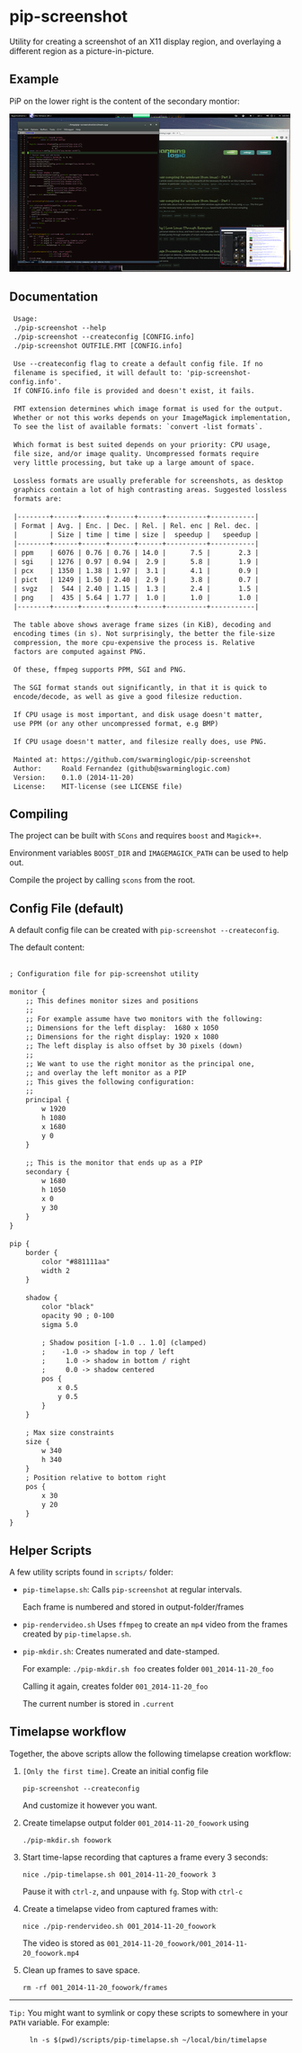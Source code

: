 pip-screenshot
==============

Utility for creating a screenshot of an X11 display region, and
overlaying a different region as a picture-in-picture.


## Example

PiP on the lower right is the content of the secondary montior:

 [![Test](/example-thumb.png)](/example.png?raw=true)


## Documentation
```
 Usage:
 ./pip-screenshot --help
 ./pip-screenshot --createconfig [CONFIG.info]
 ./pip-screenshot OUTFILE.FMT [CONFIG.info]

 Use --createconfig flag to create a default config file. If no
 filename is specified, it will default to: 'pip-screenshot-config.info'.
 If CONFIG.info file is provided and doesn't exist, it fails.

 FMT extension determines which image format is used for the output.
 Whether or not this works depends on your ImageMagick implementation,
 To see the list of available formats: `convert -list formats`.

 Which format is best suited depends on your priority: CPU usage,
 file size, and/or image quality. Uncompressed formats require
 very little processing, but take up a large amount of space.

 Lossless formats are usually preferable for screenshots, as desktop
 graphics contain a lot of high contrasting areas. Suggested lossless
 formats are:

 |--------+------+------+------+------+----------+-----------|
 | Format | Avg. | Enc. | Dec. | Rel. | Rel. enc | Rel. dec. |
 |        | Size | time | time | size |  speedup |   speedup |
 |--------+------+------+------+------+----------+-----------|
 | ppm    | 6076 | 0.76 | 0.76 | 14.0 |      7.5 |       2.3 |
 | sgi    | 1276 | 0.97 | 0.94 |  2.9 |      5.8 |       1.9 |
 | pcx    | 1350 | 1.38 | 1.97 |  3.1 |      4.1 |       0.9 |
 | pict   | 1249 | 1.50 | 2.40 |  2.9 |      3.8 |       0.7 |
 | svgz   |  544 | 2.40 | 1.15 |  1.3 |      2.4 |       1.5 |
 | png    |  435 | 5.64 | 1.77 |  1.0 |      1.0 |       1.0 |
 |--------+------+------+------+------+----------+-----------|

 The table above shows average frame sizes (in KiB), decoding and
 encoding times (in s). Not surprisingly, the better the file-size
 compression, the more cpu-expensive the process is. Relative
 factors are computed against PNG.

 Of these, ffmpeg supports PPM, SGI and PNG.

 The SGI format stands out significantly, in that it is quick to
 encode/decode, as well as give a good filesize reduction.

 If CPU usage is most important, and disk usage doesn't matter,
 use PPM (or any other uncompressed format, e.g BMP)

 If CPU usage doesn't matter, and filesize really does, use PNG.

 Mainted at: https://github.com/swarminglogic/pip-screenshot
 Author:     Roald Fernandez (github@swarminglogic.com)
 Version:    0.1.0 (2014-11-20)
 License:    MIT-license (see LICENSE file)

```

## Compiling
The project can be built with `SCons` and requires `boost` and `Magick++`.

Environment variables `BOOST_DIR` and `IMAGEMAGICK_PATH` can be used to help out.

Compile the project by calling `scons` from the root.


## Config File (default)

A default config file can be created with `pip-screenshot --createconfig`.

The default content:
```

; Configuration file for pip-screenshot utility

monitor {
    ;; This defines monitor sizes and positions
    ;;
    ;; For example assume have two monitors with the following:
    ;; Dimensions for the left display:  1680 x 1050
    ;; Dimensions for the right display: 1920 x 1080
    ;; The left display is also offset by 30 pixels (down)
    ;;
    ;; We want to use the right monitor as the principal one,
    ;; and overlay the left monitor as a PIP
    ;; This gives the following configuration:
    ;;
    principal {
        w 1920
        h 1080
        x 1680
        y 0
    }

    ;; This is the monitor that ends up as a PIP
    secondary {
        w 1680
        h 1050
        x 0
        y 30
    }
}

pip {
    border {
        color "#881111aa"
        width 2
    }

    shadow {
        color "black"
        opacity 90 ; 0-100
        sigma 5.0

        ; Shadow position [-1.0 .. 1.0] (clamped)
        ;    -1.0 -> shadow in top / left
        ;     1.0 -> shadow in bottom / right
        ;     0.0 -> shadow centered
        pos {
            x 0.5
            y 0.5
        }
    }

    ; Max size constraints
    size {
        w 340
        h 340
    }
    ; Position relative to bottom right
    pos {
        x 30
        y 20
    }
}

```

## Helper Scripts

A few utility scripts found in `scripts/` folder:

* `pip-timelapse.sh`: Calls `pip-screenshot` at regular intervals.

  Each frame is numbered and stored in output-folder/frames


* `pip-rendervideo.sh` Uses `ffmpeg` to create an `mp4`
   video from the frames created by `pip-timelapse.sh`.


* `pip-mkdir.sh`: Creates numerated and date-stamped.

  For example: `./pip-mkdir.sh foo` creates folder `001_2014-11-20_foo`

  Calling it again, creates folder `001_2014-11-20_foo`

  The current number is stored in `.current`


## Timelapse workflow

Together, the above scripts allow the following timelapse creation workflow:

 1. `[Only the first time]`. Create an initial config file

    ```
    pip-screenshot --createconfig
    ```

    And customize it however you want.


 1. Create timelapse output folder `001_2014-11-20_foowork` using

    ```
    ./pip-mkdir.sh foowork
    ```

 1. Start time-lapse recording that captures a frame every 3 seconds:

    ```
    nice ./pip-timelapse.sh 001_2014-11-20_foowork 3
    ```

    Pause it with `ctrl-z`, and unpause with `fg`. Stop with `ctrl-c`

 1. Create a timelapse video from captured frames with:

    ```
    nice ./pip-rendervideo.sh 001_2014-11-20_foowork
    ```

    The video is stored as `001_2014-11-20_foowork/001_2014-11-20_foowork.mp4`

 1. Clean up frames to save space.

    ```
    rm -rf 001_2014-11-20_foowork/frames
    ```

---

`Tip:` You might want to symlink or copy these scripts to somewhere in your
`PATH` variable. For example:
```
     ln -s $(pwd)/scripts/pip-timelapse.sh ~/local/bin/timelapse
```
